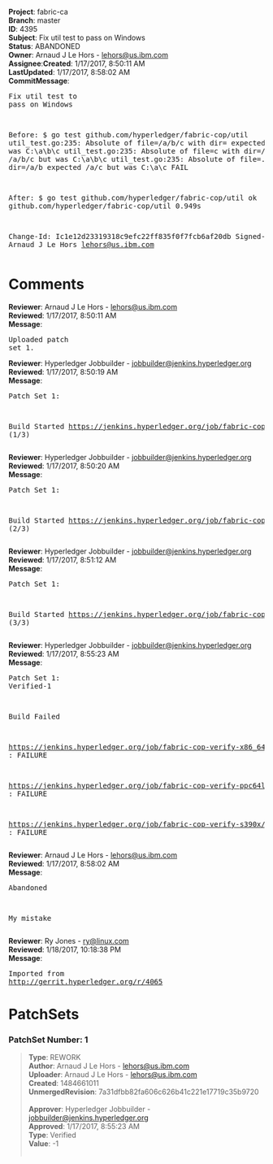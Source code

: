 <strong>Project</strong>: fabric-ca</br><strong>Branch</strong>: master<br><strong>ID</strong>: 4395<br><strong>Subject</strong>: Fix util test to pass on Windows<br><strong>Status</strong>: ABANDONED<br><strong>Owner</strong>: Arnaud J Le Hors - lehors@us.ibm.com<br><strong>Assignee</strong>:<strong>Created</strong>: 1/17/2017, 8:50:11 AM<br><strong>LastUpdated</strong>: 1/17/2017, 8:58:02 AM<br><strong>CommitMessage</strong>:<br><pre>Fix util test to pass on Windows

Before:
$ go test github.com/hyperledger/fabric-cop/util
        util_test.go:235: Absolute of file=/a/b/c with dir= expected /a/b/c but was C:\a\b\c
        util_test.go:235: Absolute of file=c with dir=/a/b expected /a/b/c but was C:\a\b\c
        util_test.go:235: Absolute of file=../c with dir=/a/b expected /a/c but was C:\a\c
FAIL

After:
$ go test github.com/hyperledger/fabric-cop/util
ok      github.com/hyperledger/fabric-cop/util  0.949s

Change-Id: Ic1e12d23319318c9efc22ff835f0f7fcb6af20db
Signed-off-by: Arnaud J Le Hors <lehors@us.ibm.com>
</pre><h1>Comments</h1><strong>Reviewer</strong>: Arnaud J Le Hors - lehors@us.ibm.com<br><strong>Reviewed</strong>: 1/17/2017, 8:50:11 AM<br><strong>Message</strong>: <pre>Uploaded patch set 1.</pre><strong>Reviewer</strong>: Hyperledger Jobbuilder - jobbuilder@jenkins.hyperledger.org<br><strong>Reviewed</strong>: 1/17/2017, 8:50:19 AM<br><strong>Message</strong>: <pre>Patch Set 1:

Build Started https://jenkins.hyperledger.org/job/fabric-cop-verify-s390x/29/ (1/3)</pre><strong>Reviewer</strong>: Hyperledger Jobbuilder - jobbuilder@jenkins.hyperledger.org<br><strong>Reviewed</strong>: 1/17/2017, 8:50:20 AM<br><strong>Message</strong>: <pre>Patch Set 1:

Build Started https://jenkins.hyperledger.org/job/fabric-cop-verify-ppc64le/25/ (2/3)</pre><strong>Reviewer</strong>: Hyperledger Jobbuilder - jobbuilder@jenkins.hyperledger.org<br><strong>Reviewed</strong>: 1/17/2017, 8:51:12 AM<br><strong>Message</strong>: <pre>Patch Set 1:

Build Started https://jenkins.hyperledger.org/job/fabric-cop-verify-x86_64/341/ (3/3)</pre><strong>Reviewer</strong>: Hyperledger Jobbuilder - jobbuilder@jenkins.hyperledger.org<br><strong>Reviewed</strong>: 1/17/2017, 8:55:23 AM<br><strong>Message</strong>: <pre>Patch Set 1: Verified-1

Build Failed 

https://jenkins.hyperledger.org/job/fabric-cop-verify-x86_64/341/ : FAILURE

https://jenkins.hyperledger.org/job/fabric-cop-verify-ppc64le/25/ : FAILURE

https://jenkins.hyperledger.org/job/fabric-cop-verify-s390x/29/ : FAILURE</pre><strong>Reviewer</strong>: Arnaud J Le Hors - lehors@us.ibm.com<br><strong>Reviewed</strong>: 1/17/2017, 8:58:02 AM<br><strong>Message</strong>: <pre>Abandoned

My mistake</pre><strong>Reviewer</strong>: Ry Jones - ry@linux.com<br><strong>Reviewed</strong>: 1/18/2017, 10:18:38 PM<br><strong>Message</strong>: <pre>Imported from http://gerrit.hyperledger.org/r/4065</pre><h1>PatchSets</h1><h3>PatchSet Number: 1</h3><blockquote><strong>Type</strong>: REWORK<br><strong>Author</strong>: Arnaud J Le Hors - lehors@us.ibm.com<br><strong>Uploader</strong>: Arnaud J Le Hors - lehors@us.ibm.com<br><strong>Created</strong>: 1484661011<br><strong>UnmergedRevision</strong>: 7a31dfbb82fa606c626b41c221e17719c35b9720<br><br><strong>Approver</strong>: Hyperledger Jobbuilder - jobbuilder@jenkins.hyperledger.org<br><strong>Approved</strong>: 1/17/2017, 8:55:23 AM<br><strong>Type</strong>: Verified<br><strong>Value</strong>: -1<br><br></blockquote>